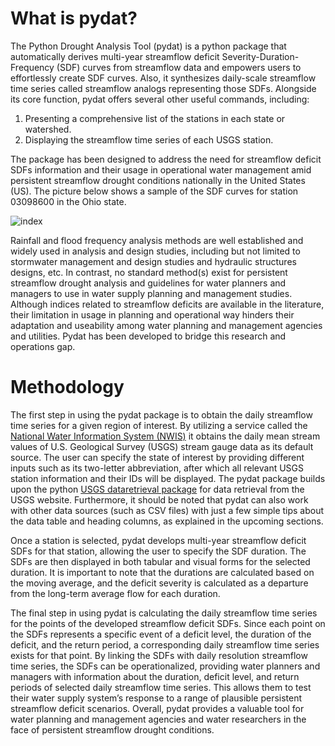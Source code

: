 # What is pydat?

 The Python Drought Analysis Tool (pydat) is a python package that automatically derives multi-year streamflow deficit Severity-Duration-Frequency (SDF) curves from streamflow data and empowers users to effortlessly create SDF curves. Also, it synthesizes daily-scale streamflow time series called streamflow analogs representing those SDFs. Alongside its core function, pydat offers several other useful commands, including:

1.	Presenting a comprehensive list of the stations in each state or watershed. 
2.	Displaying the streamflow time series of each USGS station.

 The package has been designed to address the need for streamflow deficit SDFs information and their usage in operational water management amid persistent streamflow drought conditions nationally in the United States (US). The picture below shows a sample of the SDF curves for station 03098600 in the Ohio state. 
 
 ![index](https://user-images.githubusercontent.com/67179927/226765480-5383293e-856c-4ce3-8d6a-495e0418a55c.png)
 
 
 Rainfall and flood frequency analysis methods are well established and widely used in analysis and design studies, including but not limited to stormwater management and design studies and hydraulic structures designs, etc. In contrast, no standard method(s) exist for persistent streamflow drought analysis and guidelines for water planners and managers to use in water supply planning and management studies. Although indices related to streamflow deficits are available in the literature, their limitation in usage in planning and operational way hinders their adaptation and useability among water planning and management agencies and utilities. Pydat has been developed to bridge this research and operations gap.

# Methodology

 The first step in using the pydat package is to obtain the daily streamflow time series for a given region of interest. By utilizing a service called the [National Water Information System (NWIS)](https://waterdata.usgs.gov/nwis/) it obtains the daily mean stream values of U.S. Geological Survey (USGS) stream gauge data as its default source. The user can specify the state of interest by providing different inputs such as its two-letter abbreviation, after which all relevant USGS station information and their IDs will be displayed. The pydat package builds upon the python [USGS dataretrieval package](https://github.com/DOI-USGS/dataretrieval-python/) for data retrieval from the USGS website. Furthermore, it should be noted that pydat can also work with other data sources (such as CSV files) with just a few simple tips about the data table and heading columns, as explained in the upcoming sections. 
 
 Once a station is selected, pydat develops multi-year streamflow deficit SDFs for that station, allowing the user to specify the SDF duration. The SDFs are then displayed in both tabular and visual forms for the selected duration. It is important to note that the durations are calculated based on the moving average, and the deficit severity is calculated as a departure from the long-term average flow for each duration.
 
 The final step in using pydat is calculating the daily streamflow time series for the points of the developed streamflow deficit SDFs. Since each point on the SDFs represents a specific event of a deficit level, the duration of the deficit, and the return period, a corresponding daily streamflow time series exists for that point. By linking the SDFs with daily resolution streamflow time series, the SDFs can be operationalized, providing water planners and managers with information about the duration, deficit level, and return periods of selected daily streamflow time series. This allows them to test their water supply system’s response to a range of plausible persistent streamflow deficit scenarios. Overall, pydat provides a valuable tool for water planning and management agencies and water researchers in the face of persistent streamflow drought conditions.
